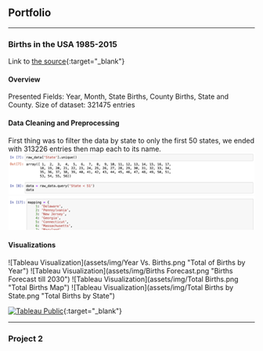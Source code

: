 ## Portfolio

---

### Births in the USA 1985-2015

Link to [the source](https://github.com/the-pudding/data/tree/master/births){:target="_blank"}

#### Overview
Presented Fields: Year, Month, State Births, County Births, State and County.
Size of dataset: 321475 entries 

#### Data Cleaning and Preprocessing
First thing was to filter the data by state to only the first 50 states, we ended with 313226 entries then map each to its name.
![alt text](assets/img/ss1.png "Jupyter Notebook Screenshot") 
![alt text](assets/img/ss2.png "Jupyter Notebook Screenshot")


#### Visualizations

![Tableau Visualization](assets/img/Year Vs. Births.png "Total of Births by Year")
![Tableau Visualization](assets/img/Births Forecast.png "Births Forecast till 2030")
![Tableau Visualization](assets/img/Total Births.png "Total Births Map")
![Tableau Visualization](assets/img/Total Births by State.png "Total Births by State")


[![Tableau Public](https://img.shields.io/badge/Tableau%20Public-View%20Sheet-blue)](https://public.tableau.com/app/profile/silvia.bebawy/viz/BirthDatayear-births/Sheet32){:target="_blank"}


---

### Project 2

